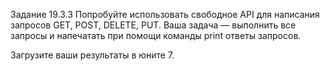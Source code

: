 Задание 19.3.3
Попробуйте использовать свободное API для написания запросов GET, POST, DELETE, PUT. Ваша задача — выполнить все запросы и напечатать при помощи команды print ответы запросов.

Загрузите ваши результаты в юните 7.
